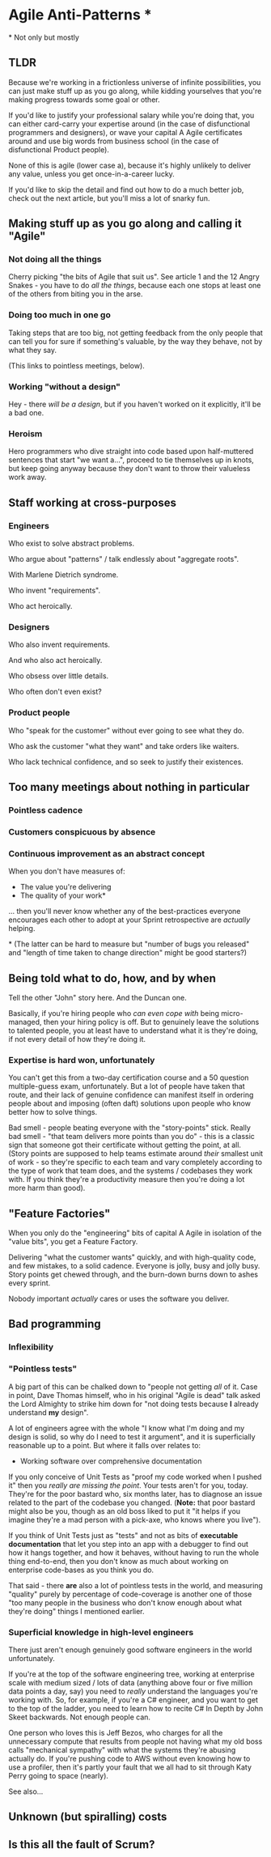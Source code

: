 # Agile Anti-Patterns \*

\* Not only but mostly

## TLDR

Because we're working in a frictionless universe of infinite possibilities, you can just make stuff up as you go along, while kidding yourselves that you're making progress towards some goal or other.

If you'd like to justify your professional salary while you're doing that, you can either card-carry your expertise around (in the case of disfunctional programmers and designers), or wave your capital A Agile certificates around and use big words from business school (in the case of disfunctional Product people).

None of this is agile (lower case a), because it's highly unlikely to deliver any value, unless you get once-in-a-career lucky.

If you'd like to skip the detail and find out how to do a much better job, check out the next article, but you'll miss a lot of snarky fun.

## Making stuff up as you go along and calling it "Agile"

### Not doing all the things

Cherry picking "the bits of Agile that suit us". See article 1 and the 12 Angry Snakes - you have to do *all the things*, because each one stops at least one of the others from biting you in the arse. 

### Doing too much in one go

Taking steps that are too big, not getting feedback from the only people that can tell you for sure if something's valuable, by the way they behave, not by what they say.

(This links to pointless meetings, below).

### Working "without a design"

Hey - there *will be a design*, but if you haven't worked on it explicitly, it'll be a bad one.

### Heroism

Hero programmers who dive straight into code based upon half-muttered sentences that start "we want a...", proceed to tie themselves up in knots, but keep going anyway because they don't want to throw their valueless work away.

## Staff working at cross-purposes

### Engineers

Who exist to solve abstract problems.

Who argue about "patterns" / talk endlessly about "aggregate roots".

With Marlene Dietrich syndrome. 

Who invent "requirements".

Who act heroically.

### Designers

Who also invent requirements.

And who also act heroically.

Who obsess over little details.

Who often don't even exist?

### Product people

Who "speak for the customer" without ever going to see what they do.

Who ask the customer "what they want" and take orders like waiters.

Who lack technical confidence, and so seek to justify their existences.

## Too many meetings about nothing in particular

### Pointless cadence

### Customers conspicuous by absence

### Continuous improvement as an abstract concept

When you don't have measures of: 

* The value you're delivering
* The quality of your work\*

... then you'll never know whether any of the best-practices everyone encourages each other to adopt at your Sprint retrospective are *actually* helping.

\* (The latter can be hard to measure but "number of bugs you released" and "length of time taken to change direction" might be good starters?)

## Being told what to do, how, and by when

Tell the other "John" story here. And the Duncan one.

Basically, if you're hiring people who *can even cope with* being micro-managed, then your hiring policy is off. But to genuinely leave the solutions to talented people, you at least have to understand what it is they're doing, if not every detail of how they're doing it. 

### Expertise is hard won, unfortunately

You can't get this from a two-day certification course and a 50 question multiple-guess exam, unfortunately. But a lot of people have taken that route, and their lack of genuine confidence can manifest itself in ordering people about and imposing (often daft) solutions upon people who know better how to solve things.

Bad smell - people beating everyone with the "story-points" stick. Really bad smell - "that team delivers more points than you do" - this is a classic sign that someone got their certificate without getting the point, at all. (Story points are supposed to help teams estimate around *their* smallest unit of work - so they're specific to each team and vary completely according to the type of work that team does, and the systems / codebases they work with. If you think they're a productivity measure then you're doing a lot more harm than good).

## "Feature Factories"

When you only do the "engineering" bits of capital A Agile in isolation of the "value bits", you get a Feature Factory.

Delivering "what the customer wants" quickly, and with high-quality code, and few mistakes, to a solid cadence. Everyone is jolly, busy and jolly busy. Story points get chewed through, and the burn-down burns down to ashes every sprint.

Nobody important *actually* cares or uses the software you deliver.

## Bad programming

### Inflexibility

### "Pointless tests"

A big part of this can be chalked down to "people not getting *all* of it. Case in point, Dave Thomas himself, who in his original "Agile is dead" talk asked the Lord Almighty to strike him down for "not doing tests because **I** already understand **my** design".

A lot of engineers agree with the whole "I know what I'm doing and my design is solid, so why do I need to test it argument", and it is superficially reasonable up to a point. But where it falls over relates to:

* Working software over comprehensive documentation

If you only conceive of Unit Tests as "proof my code worked when I pushed it" then you *really are missing the point*. Your tests aren't for you, today. They're for the poor bastard who, six months later, has to diagnose an issue related to the part of the codebase you changed. (**Note:** that poor bastard might also be you, though as an old boss liked to put it "it helps if you imagine they're a mad person with a pick-axe, who knows where you live").

If you think of Unit Tests just as "tests" and not as bits of **executable documentation** that let you step into an app with a debugger to find out how it hangs together, and how it behaves, without having to run the whole thing end-to-end, then you don't know as much about working on enterprise code-bases as you think you do.

That said - there **are** also a lot of pointless tests in the world, and measuring "quality" purely by percentage of code-coverage is another one of those "too many people in the business who don't know enough about what they're doing" things I mentioned earlier.

### Superficial knowledge in high-level engineers

There just aren't enough genuinely good software engineers in the world unfortunately.

If you're at the top of the software engineering tree, working at enterprise scale with medium sized / lots of data (anything above four or five million data points a day, say) you need to *really* understand the languages you're working with. So, for example, if you're a C# engineer, and you want to get to the top of the ladder, you need to learn how to recite C# In Depth by John Skeet backwards. Not enough people can.

One person who loves this is Jeff Bezos, who charges for all the unnecessary compute that results from people not having what my old boss calls "mechanical sympathy" with what the systems they're abusing actually do. If you're pushing code to AWS without even knowing how to use a profiler, then it's partly your fault that we all had to sit through Katy Perry going to space (nearly).

See also...

## Unknown (but spiralling) costs

## Is this all the fault of Scrum?

